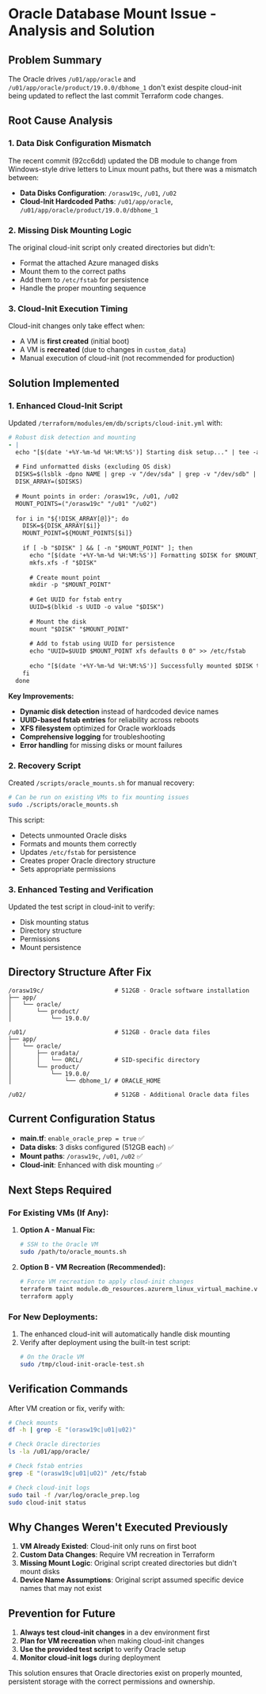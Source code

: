 # Oracle Database Mount Issue - Analysis and Solution

## Problem Summary

The Oracle drives `/u01/app/oracle` and `/u01/app/oracle/product/19.0.0/dbhome_1` don't exist despite cloud-init being updated to reflect the last commit Terraform code changes.

## Root Cause Analysis

### 1. **Data Disk Configuration Mismatch**
The recent commit (92cc6dd) updated the DB module to change from Windows-style drive letters to Linux mount paths, but there was a mismatch between:

- **Data Disks Configuration**: `/orasw19c`, `/u01`, `/u02`
- **Cloud-Init Hardcoded Paths**: `/u01/app/oracle`, `/u01/app/oracle/product/19.0.0/dbhome_1`

### 2. **Missing Disk Mounting Logic**
The original cloud-init script only created directories but didn't:
- Format the attached Azure managed disks
- Mount them to the correct paths
- Add them to `/etc/fstab` for persistence
- Handle the proper mounting sequence

### 3. **Cloud-Init Execution Timing**
Cloud-init changes only take effect when:
- A VM is **first created** (initial boot)
- A VM is **recreated** (due to changes in `custom_data`)
- Manual execution of cloud-init (not recommended for production)

## Solution Implemented

### 1. **Enhanced Cloud-Init Script**

Updated `/terraform/modules/em/db/scripts/cloud-init.yml` with:

```yaml
# Robust disk detection and mounting
- |
  echo "[$(date '+%Y-%m-%d %H:%M:%S')] Starting disk setup..." | tee -a /var/log/oracle_prep.log
  
  # Find unformatted disks (excluding OS disk)
  DISKS=$(lsblk -dpno NAME | grep -v "/dev/sda" | grep -v "/dev/sdb" | head -3)
  DISK_ARRAY=($DISKS)
  
  # Mount points in order: /orasw19c, /u01, /u02
  MOUNT_POINTS=("/orasw19c" "/u01" "/u02")
  
  for i in "${!DISK_ARRAY[@]}"; do
    DISK=${DISK_ARRAY[$i]}
    MOUNT_POINT=${MOUNT_POINTS[$i]}
    
    if [ -b "$DISK" ] && [ -n "$MOUNT_POINT" ]; then
      echo "[$(date '+%Y-%m-%d %H:%M:%S')] Formatting $DISK for $MOUNT_POINT" | tee -a /var/log/oracle_prep.log
      mkfs.xfs -f "$DISK"
      
      # Create mount point
      mkdir -p "$MOUNT_POINT"
      
      # Get UUID for fstab entry
      UUID=$(blkid -s UUID -o value "$DISK")
      
      # Mount the disk
      mount "$DISK" "$MOUNT_POINT"
      
      # Add to fstab using UUID for persistence
      echo "UUID=$UUID $MOUNT_POINT xfs defaults 0 0" >> /etc/fstab
      
      echo "[$(date '+%Y-%m-%d %H:%M:%S')] Successfully mounted $DISK to $MOUNT_POINT (UUID: $UUID)" | tee -a /var/log/oracle_prep.log
    fi
  done
```

**Key Improvements:**
- **Dynamic disk detection** instead of hardcoded device names
- **UUID-based fstab entries** for reliability across reboots
- **XFS filesystem** optimized for Oracle workloads
- **Comprehensive logging** for troubleshooting
- **Error handling** for missing disks or mount failures

### 2. **Recovery Script**

Created `/scripts/oracle_mounts.sh` for manual recovery:

```bash
# Can be run on existing VMs to fix mounting issues
sudo ./scripts/oracle_mounts.sh
```

This script:
- Detects unmounted Oracle disks
- Formats and mounts them correctly
- Updates `/etc/fstab` for persistence
- Creates proper Oracle directory structure
- Sets appropriate permissions

### 3. **Enhanced Testing and Verification**

Updated the test script in cloud-init to verify:
- Disk mounting status
- Directory structure
- Permissions
- Mount persistence

## Directory Structure After Fix

```
/orasw19c/                    # 512GB - Oracle software installation
├── app/
│   └── oracle/
│       └── product/
│           └── 19.0.0/

/u01/                         # 512GB - Oracle data files
├── app/
│   └── oracle/
│       ├── oradata/
│       │   └── ORCL/         # SID-specific directory
│       └── product/
│           └── 19.0.0/
│               └── dbhome_1/ # ORACLE_HOME

/u02/                         # 512GB - Additional Oracle data files
```

## Current Configuration Status

- **main.tf**: `enable_oracle_prep = true` ✅
- **Data disks**: 3 disks configured (512GB each) ✅
- **Mount paths**: `/orasw19c`, `/u01`, `/u02` ✅
- **Cloud-init**: Enhanced with disk mounting ✅

## Next Steps Required

### For Existing VMs (If Any):
1. **Option A - Manual Fix:**
   ```bash
   # SSH to the Oracle VM
   sudo /path/to/oracle_mounts.sh
   ```

2. **Option B - VM Recreation (Recommended):**
   ```bash
   # Force VM recreation to apply cloud-init changes
   terraform taint module.db_resources.azurerm_linux_virtual_machine.vm
   terraform apply
   ```

### For New Deployments:
1. The enhanced cloud-init will automatically handle disk mounting
2. Verify after deployment using the built-in test script:
   ```bash
   # On the Oracle VM
   sudo /tmp/cloud-init-oracle-test.sh
   ```

## Verification Commands

After VM creation or fix, verify with:

```bash
# Check mounts
df -h | grep -E "(orasw19c|u01|u02)"

# Check Oracle directories
ls -la /u01/app/oracle/

# Check fstab entries
grep -E "(orasw19c|u01|u02)" /etc/fstab

# Check cloud-init logs
sudo tail -f /var/log/oracle_prep.log
sudo cloud-init status
```

## Why Changes Weren't Executed Previously

1. **VM Already Existed**: Cloud-init only runs on first boot
2. **Custom Data Changes**: Require VM recreation in Terraform
3. **Missing Mount Logic**: Original script created directories but didn't mount disks
4. **Device Name Assumptions**: Original script assumed specific device names that may not exist

## Prevention for Future

1. **Always test cloud-init changes** in a dev environment first
2. **Plan for VM recreation** when making cloud-init changes
3. **Use the provided test script** to verify Oracle setup
4. **Monitor cloud-init logs** during deployment

This solution ensures that Oracle directories exist on properly mounted, persistent storage with the correct permissions and ownership.
